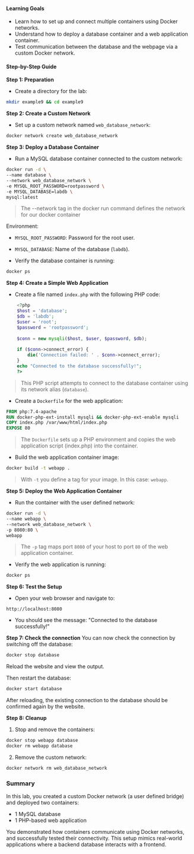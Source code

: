 #### **Learning Goals**
- Learn how to set up and connect multiple containers using Docker networks.
- Understand how to deploy a database container and a web application container.
- Test communication between the database and the webpage via a custom Docker network.

#### **Step-by-Step Guide**

**Step 1: Preparation**
- Create a directory for the lab:
```bash
mkdir example9 && cd example9
```

**Step 2: Create a Custom Network**
- Set up a custom network named `web_database_network`:
```bash
docker network create web_database_network
```
    
**Step 3: Deploy a Database Container**
- Run a MySQL database container connected to the custom network:
```bash
docker run -d \
--name database \
--network web_database_network \
-e MYSQL_ROOT_PASSWORD=rootpassword \
-e MYSQL_DATABASE=labdb \
mysql:latest
```
> The --network tag in the docker run command defines the network for our docker container

Environment:
- `MYSQL_ROOT_PASSWORD`: Password for the root user.
- `MYSQL_DATABASE`: Name of the database (`labdb`).

-  Verify the database container is running:
```bash
docker ps
```
    
**Step 4: Create a Simple Web Application**

-  Create a file named `index.php` with the following PHP code:
```php
    <?php
    $host = 'database';
    $db = 'labdb';
    $user = 'root';
    $password = 'rootpassword';
    
    $conn = new mysqli($host, $user, $password, $db);
    
    if ($conn->connect_error) {
        die('Connection failed: ' . $conn->connect_error);
    }
    echo "Connected to the database successfully!";
    ?>
```

>This PHP script attempts to connect to the database container using its network alias (`database`).

-  Create a `Dockerfile` for the web application:
```dockerfile
FROM php:7.4-apache
RUN docker-php-ext-install mysqli && docker-php-ext-enable mysqli
COPY index.php /var/www/html/index.php
EXPOSE 80
```
    
>The `Dockerfile` sets up a PHP environment and copies the web application script (index.php) into the container.
    
-  Build the web application container image:
```bash
docker build -t webapp .
```
    
>With `-t` you define a tag for your image. In this case: `webapp`.

**Step 5: Deploy the Web Application Container**

-  Run the container with the user defined network:
```bash
docker run -d \
--name webapp \
--network web_database_network \
-p 8080:80 \
webapp
```

> The `-p` tag maps port `8080` of your host to port `80` of the web application container.
    
- Verify the web application is running:
``` bash
docker ps
```


**Step 6: Test the Setup**
- Open your web browser and navigate to:
```
http://localhost:8080
```
    
- You should see the message: "Connected to the database successfully!"

**Step 7: Check the connection**
You can now check the connection by switching off the database:
```bash
docker stop database
```
Reload the website and view the output.

Then restart the database:
```bash
docker start database
```

After reloading, the existing connection to the database should be confirmed again by the website.

**Step 8: Cleanup**
1. Stop and remove the containers:
``` bash
docker stop webapp database
docker rm webapp database
```

2. Remove the custom network:
```bash
docker network rm web_database_network
```

### **Summary**
In this lab, you created a custom Docker network (a user defined bridge) and deployed two containers: 
- 1 MySQL database 
- 1 PHP-based web application 

You demonstrated how containers communicate using Docker networks, and successfully tested their connectivity. This setup mimics real-world applications where a backend database interacts with a frontend. 
